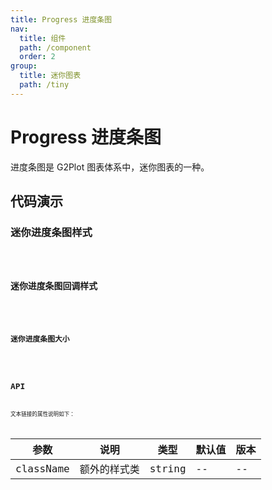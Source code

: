 ```yaml
---
title: Progress 进度条图
nav:
  title: 组件
  path: /component
  order: 2
group:
  title: 迷你图表
  path: /tiny
---
```


# Progress 进度条图

进度条图是 G2Plot 图表体系中，迷你图表的一种。

## 代码演示

### 迷你进度条图样式

<code src="./demo/demo-01.tsx" />

### 迷你进度条图回调样式

<code src="./demo/demo-02.tsx" />

### 迷你进度条图大小

<code src="./demo/demo-03.tsx" />

## API

文本链接的属性说明如下：

| 参数      | 说明         | 类型   | 默认值 | 版本 |
| --------- | ------------ | ------ | ------ | ---- |
| className | 额外的样式类 | string | --     | --   |
